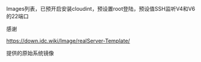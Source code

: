 Images列表，已预开启安装cloudint，预设置root登陆，预设值SSH监听V4和V6的22端口

感谢

https://down.idc.wiki/Image/realServer-Template/

提供的原始系统镜像
